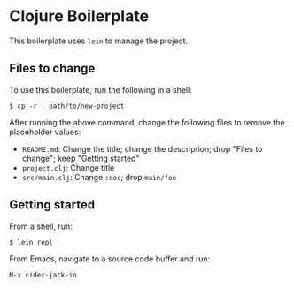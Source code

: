 # Clojure Boilerplate

This boilerplate uses `lein` to manage the project.

## Files to change

To use this boilerplate, run the following in a shell:

```shell
$ cp -r . path/to/new-project
```

After running the above command, change the following files to remove the
placeholder values:

- `README.md`: Change the title; change the description; drop "Files to change";
  keep "Getting started"
- `project.clj`: Change title
- `src/main.clj`: Change `:doc`; drop `main/foo`

## Getting started

From a shell, run:

```shell
$ lein repl
```

From Emacs, navigate to a source code buffer and run:

```
M-x cider-jack-in
```
